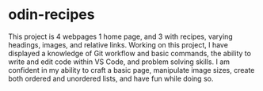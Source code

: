 # odin-recipes
This project is 4 webpages 1 home page, and 3 with recipes, varying headings, images, and relative links. Working on this project, I have displayed a knowledge of Git workflow and basic commands, the ability to write and edit code within VS Code, and problem solving skills. I am confident in my ability to craft a basic page, manipulate image sizes, create both ordered and unordered lists, and have fun while doing so.
